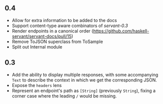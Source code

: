 0.4
---
* Allow for extra information to be added to the docs
* Support content-type aware combinators of *servant-0.3*
* Render endpoints in a canonical order (https://github.com/haskell-servant/servant-docs/pull/15)
* Remove ToJSON superclass from ToSample
* Split out Internal module

0.3
---

* Add the ability to display multiple responses, with some accompanying `Text` to describe the context in which we get the corresponding JSON.
* Expose the `headers` lens
* Represent an endpoint's path as `[String]` (previously `String`), fixing a corner case where the leading `/` would be missing.
